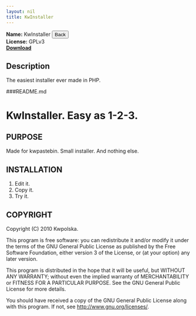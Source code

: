 ```yaml
---
layout: nil
title: KwInstaller
---
```

**Name:** KwInstaller <input type='button' value='Back' onclick="Modalbox.show('http://kwpolska.co.cc/projects/kru/', {title: 'KRU', width: 600}); return false;" />  
**License:** GPLv3  
**[Download](https://github.com/downloads/Kwpolska/kru/kwinstaller.tar.gz)**

## Description
The easiest installer ever made in PHP.

###README.md

KwInstaller. Easy as 1-2-3.
==============

PURPOSE
-------
Made for kwpastebin. Small installer. And nothing else.

INSTALLATION
------------
1. Edit it.
2. Copy it.
3. Try it.

COPYRIGHT
---------
Copyright (C) 2010 Kwpolska.

This program is free software: you can redistribute it and/or modify
it under the terms of the GNU General Public License as published by
the Free Software Foundation, either version 3 of the License, or
(at your option) any later version.

This program is distributed in the hope that it will be useful,
but WITHOUT ANY WARRANTY; without even the implied warranty of
MERCHANTABILITY or FITNESS FOR A PARTICULAR PURPOSE.  See the
GNU General Public License for more details.

You should have received a copy of the GNU General Public License
along with this program.  If not, see <http://www.gnu.org/licenses/>.
